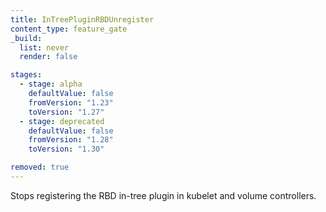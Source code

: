 ```yaml
---
title: InTreePluginRBDUnregister
content_type: feature_gate
_build:
  list: never
  render: false

stages:
  - stage: alpha 
    defaultValue: false
    fromVersion: "1.23"
    toVersion: "1.27"
  - stage: deprecated
    defaultValue: false
    fromVersion: "1.28"  
    toVersion: "1.30"

removed: true
---
```

Stops registering the RBD in-tree plugin in kubelet
and volume controllers.
